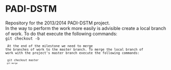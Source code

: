 PADI-DSTM
=========

Repository for the 2013/2014 PADI-DSTM project.
<br>
In the way to perform the work more easily is advisible create
a local branch of work. To do that execute the following commands:
<br>
<code>git checkout -b <branch-name><code>
<br>
At the end of the milestone we need to merge the branches of work to the master branch.
To merge the local branch of work with the project's master branch execute the following commands:
<br>
<code>git checkout master<code>
<br>
<code>git merge <branch-name><code>
